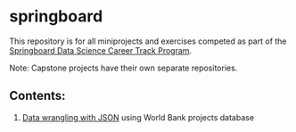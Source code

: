 # springboard

This repository is for all miniprojects and exercises competed as part of the [Springboard Data Science Career Track Program](https://www.springboard.com/workshops/data-science-career-track/).

Note: Capstone projects have their own separate repositories.

## Contents:

1.  [Data wrangling with JSON](https://github.com/rlrognstad/springboard/tree/master/DataWranglingJSON) using World Bank projects database
